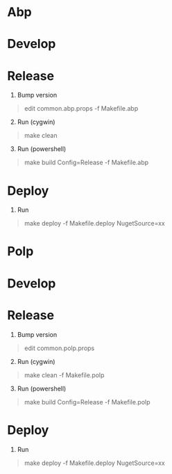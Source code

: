 # Abp

# Develop

# Release

1. Bump version 
> edit common.abp.props -f Makefile.abp
2. Run (cygwin)
> make clean
3. Run (powershell)
> make build Config=Release -f Makefile.abp

# Deploy
1. Run 
> make deploy -f Makefile.deploy NugetSource=xx


# Polp

# Develop

# Release

1. Bump version 
> edit common.polp.props
2. Run (cygwin)
> make clean -f Makefile.polp
3. Run (powershell)
> make build Config=Release -f Makefile.polp

# Deploy
1. Run 
> make deploy -f Makefile.deploy NugetSource=xx
